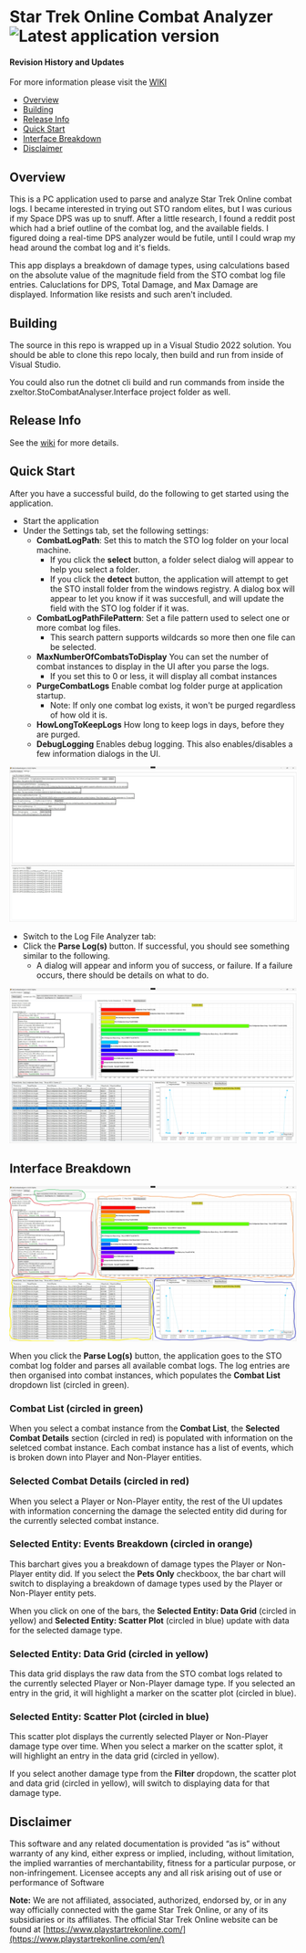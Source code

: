 # Star Trek Online Combat Analyzer ![Latest application version](https://img.shields.io/badge/alpha-v1.0.0-blue)

#### Revision History and Updates
For more information please visit the [WIKI](https://github.com/zxeltor/STOCombatAnalyzer/wiki)

* [Overview](#overview)
* [Building](#building)
* [Release Info](#release-info)
* [Quick Start](#quick-start)
* [Interface Breakdown](#interface-breakdown)
* [Disclaimer](#disclaimer)

## Overview
This is a PC application used to parse and analyze Star Trek Online combat logs. I became interested in trying out STO random elites, but I was curious if my Space DPS was up to snuff. After a little research, I found a reddit post which had a brief outline of the combat log, and the available fields. I figured doing a real-time DPS analyzer would be futile, until I could wrap my head around the combat log and it's fields.

This app displays a breakdown of damage types, using calculations based on the absolute value of the magnitude field from the STO combat log file entries. Caluclations for DPS, Total Damage, and Max Damage are displayed. Information like resists and such aren't included.

## Building
The source in this repo is wrapped up in a Visual Studio 2022 solution. You should be able to clone this repo localy, then build and run from inside of Visual Studio.

You could also run the dotnet cli build and run commands from inside the zxeltor.StoCombatAnalyser.Interface project folder as well.

## Release Info
See the [wiki](https://github.com/zxeltor/STOCombatAnalyzer/wiki) for more details.

## Quick Start
After you have a successful build, do the following to get started using the application.

- Start the application
- Under the Settings tab, set the following settings:
  - **CombatLogPath**: Set this to match the STO log folder on your local machine.
    - If you click the **select** button, a folder select dialog will appear to help you select a folder.
    - If you click the **detect** button, the application will attempt to get the STO install folder from the windows registry. A dialog box will appear to let you know if it was succesfull, and will update the field with the STO log folder if it was.
  - **CombatLogPathFilePattern**: Set a file pattern used to select one or more combat log files.
    - This search pattern supports wildcards so more then one file can be selected.
  - **MaxNumberOfCombatsToDisplay** You can set the number of combat instances to display in the UI after you parse the logs.
    - If you set this to 0 or less, it will display all combat instances
  - **PurgeCombatLogs** Enable combat log folder purge at application startup.
    - Note: If only one combat log exists, it won't be purged regardless of how old it is.
  - **HowLongToKeepLogs** How long to keep logs in days, before they are purged.
  - **DebugLogging** Enables debug logging. This also enables/disables a few information dialogs in the UI.

![Settings Tab](zxeltor.StoCombatAnalyser.Interface/Images/StoCombatAnalyzerScreenShot_Settings.jpg)
- Switch to the Log File Analyzer tab:
- Click the **Parse Log(s)** button. If successful, you should see something similar to the following.
  - A dialog will appear and inform you of success, or failure. If a failure occurs, there should be details on what to do.

![Main UI](zxeltor.StoCombatAnalyser.Interface/Images/StoCombatAnalyzerScreenShot.jpg)

## Interface Breakdown
![Main UI](zxeltor.StoCombatAnalyser.Interface/Images/StoCombatAnalyzerScreenShotWHighlights.jpg)

When you click the **Parse Log(s)** button, the application goes to the STO combat log folder and parses all available combat logs. The log entries are then organised into combat instances, which populates the **Combat List** dropdown list (circled in green).

### Combat List (circled in green)
When you select a combat instance from the **Combat List**, the **Selected Combat Details** section (circled in red) is populated with information on the seletced combat instance.
Each combat instance has a list of events, which is broken down into Player and Non-Player entities.

### Selected Combat Details (circled in red)
When you select a Player or Non-Player entity, the rest of the UI updates with information concerning the damage the selected entity did during for the currently selected combat instance.

### Selected Entity: Events Breakdown (circled in orange)
This barchart gives you a breakdown of damage types the Player or Non-Player entity did. If you select the **Pets Only** checkboox, the bar chart will switch to displaying a breakdown of damage types used by the Player or Non-Player entity pets.

When you click on one of the bars, the **Selected Entity: Data Grid** (circled in yellow) and **Selected Entity: Scatter Plot** (circled in blue) update with data for the selected damage type.

### Selected Entity: Data Grid (circled in yellow)
This data grid displays the raw data from the STO combat logs related to the currently selected Player or Non-Player damage type. If you selected an entry in the grid, it will highlight a marker on the scatter plot (circled in blue).

### Selected Entity: Scatter Plot (circled in blue)
This scatter plot displays the currently selected Player or Non-Player damage type over time. When you select a marker on the scatter splot, it will highlight an entry in the data grid (circled in yellow).

If you select another damage type from the **Filter** dropdown, the scatter plot and data grid (circled in yellow), will switch to displaying data for that damage type.

## Disclaimer
This software and any related documentation is provided “as is” without warranty of any kind, either express or implied, including, without limitation, the implied warranties of merchantability, fitness for a particular purpose, or non-infringement. Licensee accepts any and all risk arising out of use or performance of Software

**Note:** We are not affiliated, associated, authorized, endorsed by, or in any way officially connected with the game Star Trek Online, or any of its subsidiaries or its affiliates. The official Star Trek Online website can be found at [https://www.playstartrekonline.com/](https://www.playstartrekonline.com/en/)
